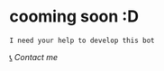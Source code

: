 # cooming soon :D
```I need your help to develop this bot```

[📞](https://wa.me/6285866295942) *Contact me*
